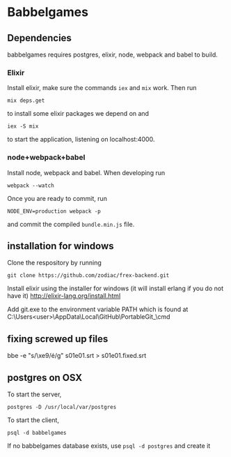 # Babbelgames 

## Dependencies

babbelgames requires postgres, elixir, node, webpack and babel to build.

### Elixir

Install elixir, make sure the commands `iex` and `mix` work. Then run
```
mix deps.get
```
to install some elixir packages we depend on and
```
iex -S mix
```
to start the application, listening on localhost:4000.

### node+webpack+babel

Install node, webpack and babel. When developing run

```
webpack --watch
```

Once you are ready to commit, run
```
NODE_ENV=production webpack -p
```

and commit the compiled `bundle.min.js` file.

## installation for windows

Clone the respository by running

```
git clone https://github.com/zodiac/frex-backend.git
```
Install elixir using the installer for windows (it will install erlang if you do not have it)
http://elixir-lang.org/install.html

Add git.exe to the environment variable PATH which is found at
C:\Users\<user>\AppData\Local\GitHub\PortableGit_<number>\cmd

## fixing screwed up files

bbe -e "s/\xe9/é/g" s01e01.srt > s01e01.fixed.srt

## postgres on OSX

To start the server,

```
postgres -D /usr/local/var/postgres
```

To start the client,

```
psql -d babbelgames
```

If no babbelgames database exists, use `psql -d postgres` and create it
